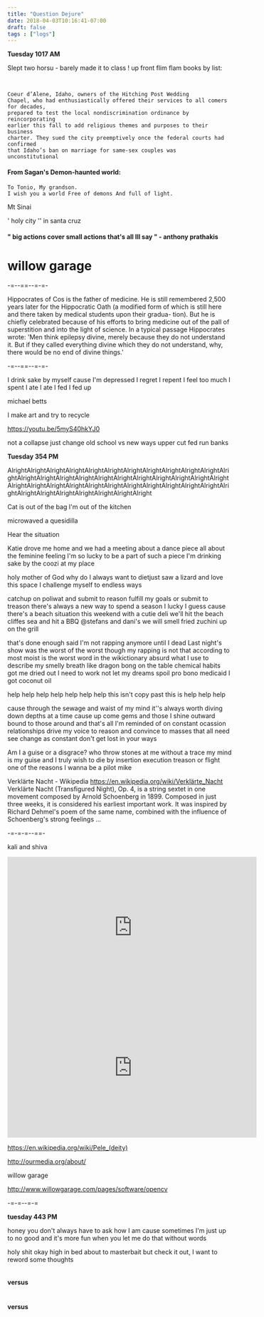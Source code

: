 ```yaml
---
title: "Question Dejure"
date: 2018-04-03T10:16:41-07:00
draft: false
tags : ["logs"]
---
```



**Tuesday 1017 AM**

Slept two horsu - barely made it to class ! up front flim flam books by list:


##

##

##


```

Coeur d’Alene, Idaho, owners of the Hitching Post Wedding
Chapel, who had enthusiastically offered their services to all comers for decades,
prepared to test the local nondiscrimination ordinance by reincorporating
earlier this fall to add religious themes and purposes to their business
charter. They sued the city preemptively once the federal courts had confirmed
that Idaho’s ban on marriage for same-sex couples was
unconstitutional

```



#### From Sagan's Demon-haunted world:
```
To Tonio, My grandson.
I wish you a world Free of demons And full of light.
```
Mt Sinai


' holy city '' in santa cruz



#### " big actions cover small actions that's all Ill say " - anthony prathakis



# willow garage


-=--==--=-=-

Hippocrates of Cos is the father of medicine. He is still remembered 2,500 years later for the Hippocratic Oath (a modified form of which is still here and there taken by medical students upon their gradua- tion). But he is chiefly celebrated because of his efforts to bring medicine out of the pall of superstition and into the light of science. In a typical passage Hippocrates wrote: 'Men think epilepsy divine, merely because they do not understand it. But if they called everything divine which they do not understand, why, there would be no end of divine things.'

-=--==--=-=-


I drink sake by myself cause I'm depressed
I regret I repent
I feel too much
I spent
I ate
I ate I fed
I fed up


michael betts

I make art and try to recycle


https://youtu.be/5myS40hkYJ0


not a collapse
just change
old school vs new ways
upper cut fed run banks



**Tuesday 354 PM**

AlrightAlrightAlrightAlrightAlrightAlrightAlrightAlrightAlrightAlrightAlrightAlrightAlrightAlrightAlrightAlrightAlrightAlrightAlrightAlrightAlrightAlrightAlrightAlrightAlrightAlrightAlrightAlrightAlrightAlrightAlrightAlrightAlrightAlrightAlrightAlrightAlrightAlrightAlrightAlrightAlrightAlright

Cat is out of the bag
I'm out of the kitchen

microwaved a quesidilla

Hear the situation

Katie drove me home
and we had a meeting
about a dance piece all about the feminine feeling
I'm so lucky to be a part of
such a piece
I'm drinking sake by the coozi at my place

holy mother of God why
do I always want to dietjust saw a lizard
and love this space
I challenge myself to endless ways

catchup on poliwat and submit to reason
fulfill my goals or submit to treason
there's always a new way to spend a season
I lucky I guess cause there's a beach situation
this weekend with a cutie deli
we'll hit the beach cliffes sea and hit a BBQ
@stefans and dani's we will smell
fried zuchini up on the grill

that's done enough said
I'm not rapping anymore until I dead
Last night's show was the worst of the worst
though my rapping is not that according to most
moist is the worst word in the wikictionary
absurd what I use to describe my smelly
breath like dragon bong on the table
chemical habits got me dried out
I need to work not let my dreams spoil
pro bono medicaid I got coconut oil  


help help help help help help help
this isn't copy past this is help help help

cause through the sewage and waist of my mind
it''s always worth diving down depths at a time
cause up come gems and those I shine
outward bound to those around
and that's all I'm reminded of on constant ocassion
relationships drive my voice to reason
and convince to masses that all need see change
as constant don't get lost in your ways

Am I a guise or a disgrace?
who throw stones at me without a trace
my mind is my guise and I
truly wish to die
by insertion execution treason or flight
one of the reasons I wanna be a pilot mike


Verklärte Nacht - Wikipedia
https://en.wikipedia.org/wiki/Verklärte_Nacht
Verklärte Nacht (Transfigured Night), Op. 4, is a string sextet in one movement composed by Arnold Schoenberg in 1899. Composed in just three weeks, it is considered his earliest important work. It was inspired by Richard Dehmel's poem of the same name, combined with the influence of Schoenberg's strong feelings ...

-=-=-=--==-

kali and shiva



<iframe width="560" height="315" src="https://www.youtube.com/embed/CANg3Y82vY8" frameborder="0" allow="autoplay; encrypted-media" allowfullscreen></iframe>

<iframe width="560" height="315" src="https://www.youtube.com/embed/5myS40hkYJ0" frameborder="0" allow="autoplay; encrypted-media" allowfullscreen></iframe>

https://en.wikipedia.org/wiki/Pele_(deity)

http://ourmedia.org/about/


willow garage

http://www.willowgarage.com/pages/software/opencv


-=-=--=-=


**tuesday 443 PM**

honey you don't always have to ask how I am cause
sometimes I'm just up to no good and it's more fun when you let me do that without words  

holy shit okay high in bed about to masterbait but check it out, I want to reword some thoughts  



```you need to deal with your mommy issues
```
#### versus
```It's better when you have a healthy relationship with your mom
```
#### versus
```It's more fun when you have a healthy relationship with your mom
```

